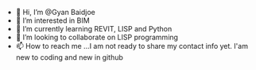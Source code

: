 - 👋 Hi, I’m @Gyan Baidjoe
- 👀 I’m interested in BIM
- 🌱 I’m currently learning REVIT, LISP and Python
- 💞️ I’m looking to collaborate on LISP programming
- 📫 How to reach me ...I am not ready to share my contact info yet. I'am new to coding and new in github

<!---
Baidjoe/Baidjoe is a ✨ special ✨ repository because its `README.md` (this file) appears on your GitHub profile.
You can click the Preview link to take a look at your changes.
--->
